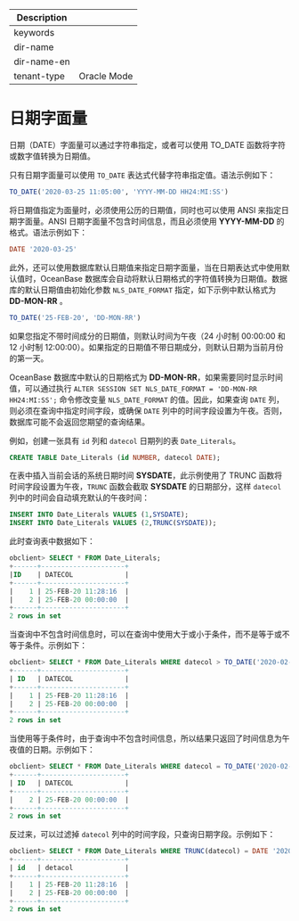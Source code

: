 | Description   |                 |
|---------------|-----------------|
| keywords      |                 |
| dir-name      |                 |
| dir-name-en   |                 |
| tenant-type   | Oracle Mode     |

# 日期字面量

日期（DATE）字面量可以通过字符串指定，或者可以使用 TO_DATE 函数将字符或数字值转换为日期值。

只有日期字面量可以使用 `TO_DATE` 表达式代替字符串指定值。语法示例如下：

```sql
TO_DATE('2020-03-25 11:05:00', 'YYYY-MM-DD HH24:MI:SS')
```

将日期值指定为面量时，必须使用公历的日期值，同时也可以使用 ANSI 来指定日期字面量。ANSI 日期字面量不包含时间信息，而且必须使用 **YYYY-MM-DD** 的格式。语法示例如下：

```sql
DATE '2020-03-25'
```

此外，还可以使用数据库默认日期值来指定日期字面量，当在日期表达式中使用默认值时，OceanBase 数据库会自动将默认日期格式的字符值转换为日期值。数据库的默认日期值由初始化参数 `NLS_DATE_FORMAT` 指定，如下示例中默认格式为 **DD-MON-RR** 。

```sql
TO_DATE('25-FEB-20', 'DD-MON-RR')
```

如果您指定不带时间成分的日期值，则默认时间为午夜（24 小时制 00:00:00 和 12 小时制 12:00:00）。如果指定的日期值不带日期成分，则默认日期为当前月份的第一天。

OceanBase 数据库中默认的日期格式为 **DD-MON-RR**，如果需要同时显示时间值，可以通过执行 `ALTER SESSION SET NLS_DATE_FORMAT = 'DD-MON-RR HH24:MI:SS';` 命令修改变量 `NLS_DATE_FORMAT` 的值。因此，如果查询 `DATE` 列，则必须在查询中指定时间字段，或确保 `DATE` 列中的时间字段设置为午夜。否则，数据库可能不会返回您期望的查询结果。

例如，创建一张具有 `id` 列和 `datecol` 日期列的表 `Date_Literals`。

```sql
CREATE TABLE Date_Literals (id NUMBER, datecol DATE);
```

在表中插入当前会话的系统日期时间 **SYSDATE**，此示例使用了 TRUNC 函数将时间字段设置为午夜，`TRUNC` 函数会截取 **SYSDATE** 的日期部分，这样 `datecol` 列中的时间会自动填充默认的午夜时间：

```sql
INSERT INTO Date_Literals VALUES (1,SYSDATE);
INSERT INTO Date_Literals VALUES (2,TRUNC(SYSDATE));
```

此时查询表中数据如下：

```sql
obclient> SELECT * FROM Date_Literals;
+------+---------------------+
|ID    | DATECOL             |
+------+---------------------+
|    1 | 25-FEB-20 11:28:16  |
|    2 | 25-FEB-20 00:00:00  |
+------+---------------------+
2 rows in set
```

当查询中不包含时间信息时，可以在查询中使用大于或小于条件，而不是等于或不等于条件。示例如下：

```sql
obclient> SELECT * FROM Date_Literals WHERE datecol > TO_DATE('2020-02-24', 'YYYY-MM-DD');
+------+---------------------+
| ID   | DATECOL             |
+------+---------------------+
|    1 | 25-FEB-20 11:28:16  |
|    2 | 25-FEB-20 00:00:00  |
+------+---------------------+
2 rows in set
```

当使用等于条件时，由于查询中不包含时间信息，所以结果只返回了时间信息为午夜值的日期。示例如下：

```sql
obclient> SELECT * FROM Date_Literals WHERE datecol = TO_DATE('2020-02-25', 'YYYY-MM-DD');
+------+---------------------+
| ID   | DATECOL             |
+------+---------------------+
|    2 | 25-FEB-20 00:00:00  |
+------+---------------------+
2 rows in set
```

反过来，可以过滤掉 `datecol` 列中的时间字段，只查询日期字段。示例如下：

```sql
obclient> SELECT * FROM Date_Literals WHERE TRUNC(datecol) = DATE '2020-02-25';
+------+---------------------+
| id   | detacol             |
+------+---------------------+
|    1 | 25-FEB-20 11:28:16  |
|    2 | 25-FEB-20 00:00:00  |
+------+---------------------+
2 rows in set
```
